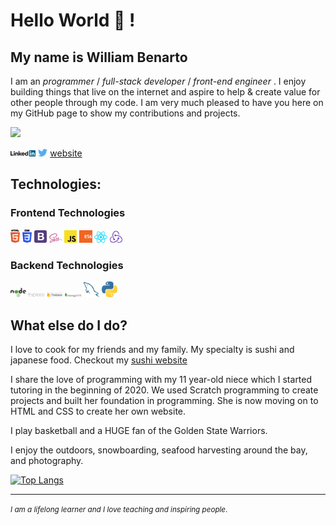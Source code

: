 # Hello World 👋 !

## My name is William Benarto

I am an _programmer_ / _full-stack developer_ / _front-end engineer_ . I enjoy building things that live on the internet and aspire to help & create value for other people through my code. I am very much pleased to have you here on my GitHub page to show my contributions and projects. 

![](https://komarev.com/ghpvc/?username=wbenarto&color=green)

<div>
<a href="https://www.linkedin.com/in/william-benarto/" target="_blank"><img src='./images/linkedin.svg' alt='LinkedIn' width="8%"></a>
<a href="https://twitter.com/wbenarto" target="_blank"><img src='./images/twitter.svg' alt='Twitter' width="3%" title='@Asabeneh'></a>
<a href="http://wbenarto.com/" target="_blank">website</a>
</div>

## Technologies:

### Frontend Technologies

<div>
  <img src ="./images/html-5.svg" alt="HTML5 logo" width="3%" title='HTML5'/>
  <img src ="./images/css-3.svg" alt="CSS3 logo" width="3%" title='CSS3'/>
  <img src ="./images/bootstrap.svg" alt="Bootstrap logo" width="4%" title='Bootstrap'/>
  <img src ="./images/sass.svg" alt="Sass logo" width="4%" title='Sass'/>
  <img src ="./images/javascript.svg" alt="JavaScript logo" width="4%" title='JavaScript'/>
  <img src ="./images/es6.svg" alt="ES6 logo" width="4%" title='ES6'/>
  <!-- <img src ="./images/d3.svg" alt="D3 logo" width="4%" title='D3.js'/> -->
  <img src ="./images/react.svg" alt="react logo" width="4%" title='React'/>
  <img src ="./images/redux.svg" alt="redux logo" width="4%" title='Redux'/>
<div> 

### Backend Technologies

<div>
  <img src ="./images/nodejs.svg" alt="Node logo" width="5%" title='Nodejs'/>
  <img src ="./images/express.svg" alt="express logo" width="5%" title='Express'/>
  <img src ="./images/firebase.png" alt="Firebase logo" width="5%" title="Firebase"/>
  <img src ="./images/mongodb.svg" alt="D3 logo" width="5%" title='MongoDB'/>
  <img src ="./images/mysql.svg" alt="mysql logo" width="5%" title='MYSQL'/>
  <img src ="./images/python.svg" alt="Python logo" width="5%" title='Python'/>
</div>

## What else do I do?

I love to cook for my friends and my family. My specialty is sushi and japanese food. Checkout my <a href="https://webesushi.io" target="_blank">sushi website</a>

I share the love of programming with my 11 year-old niece which I started tutoring in the beginning of 2020. We used Scratch programming to create projects and built her foundation in programming. She is now moving on to HTML and CSS to create her own website. 

I play basketball and a HUGE fan of the Golden State Warriors. 

I enjoy the outdoors, snowboarding, seafood harvesting around the bay, and photography.

  
[![Top Langs](https://github-readme-stats.vercel.app/api/top-langs/?username=wbenarto&layout)](https://github.com/wbenarto/github-readme-stats)
  
---
<small> _I am a lifelong learner and I love teaching and inspiring people_. </small>
